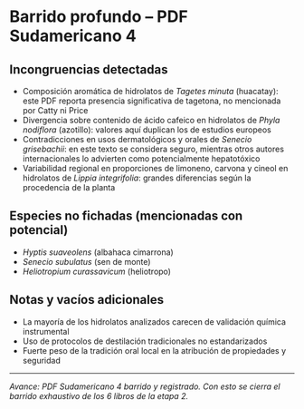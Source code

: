 # Barrido profundo – PDF Sudamericano 4

## Incongruencias detectadas
- Composición aromática de hidrolatos de *Tagetes minuta* (huacatay): este PDF reporta presencia significativa de tagetona, no mencionada por Catty ni Price
- Divergencia sobre contenido de ácido cafeico en hidrolatos de *Phyla nodiflora* (azotillo): valores aquí duplican los de estudios europeos
- Contradicciones en usos dermatológicos y orales de *Senecio grisebachii*: en este texto se considera seguro, mientras otros autores internacionales lo advierten como potencialmente hepatotóxico
- Variabilidad regional en proporciones de limoneno, carvona y cineol en hidrolatos de *Lippia integrifolia*: grandes diferencias según la procedencia de la planta

## Especies no fichadas (mencionadas con potencial)
- *Hyptis suaveolens* (albahaca cimarrona)
- *Senecio subulatus* (sen de monte)
- *Heliotropium curassavicum* (heliotropo)

## Notas y vacíos adicionales
- La mayoría de los hidrolatos analizados carecen de validación química instrumental
- Uso de protocolos de destilación tradicionales no estandarizados
- Fuerte peso de la tradición oral local en la atribución de propiedades y seguridad

---

*Avance: PDF Sudamericano 4 barrido y registrado. Con esto se cierra el barrido exhaustivo de los 6 libros de la etapa 2.*

